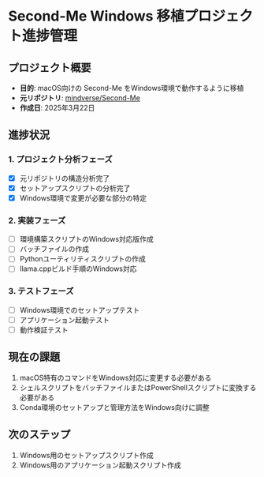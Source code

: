 # Second-Me Windows 移植プロジェクト進捗管理

## プロジェクト概要
- **目的**: macOS向けの Second-Me をWindows環境で動作するように移植
- **元リポジトリ**: [mindverse/Second-Me](https://github.com/mindverse/Second-Me)
- **作成日**: 2025年3月22日

## 進捗状況

### 1. プロジェクト分析フェーズ
- [x] 元リポジトリの構造分析完了
- [x] セットアップスクリプトの分析完了
- [x] Windows環境で変更が必要な部分の特定

### 2. 実装フェーズ
- [ ] 環境構築スクリプトのWindows対応版作成
- [ ] バッチファイルの作成
- [ ] Pythonユーティリティスクリプトの作成
- [ ] llama.cppビルド手順のWindows対応

### 3. テストフェーズ
- [ ] Windows環境でのセットアップテスト
- [ ] アプリケーション起動テスト
- [ ] 動作検証テスト

## 現在の課題
1. macOS特有のコマンドをWindows対応に変更する必要がある
2. シェルスクリプトをバッチファイルまたはPowerShellスクリプトに変換する必要がある
3. Conda環境のセットアップと管理方法をWindows向けに調整

## 次のステップ
1. Windows用のセットアップスクリプト作成
2. Windows用のアプリケーション起動スクリプト作成
